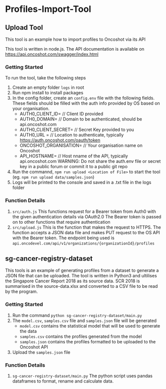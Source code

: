 # Profiles-Import-Tool

## Upload Tool
This tool is an example how to import profiles to Oncoshot via its API

This tool is written in node.js. The API documentation is available on https://api.oncoshot.com/swagger/index.html

### Getting Started

To run the tool, take the following steps
1. Create an empty folder `logs` in root
2. Run npm install to install packages
3. In the config folder, create an `config.env` file with the following fields. These fields should be filled with the auth info provided by OS based on your organisation.
    * AUTH0_CLIENT_ID= // Client ID provided
    * AUTH0_DOMAIN= // Domain to be authenticated, should be api.oncoshot.com
    * AUTH0_CLIENT_SECRET= // Secret Key provided to you
    * AUTH0_URL = // Location to authenticate, typically https://auth.oncoshot.com/oauth/token
    * ONCOSHOT_ORGANISATION= // Your organisation name on Oncoshot
    * API_HOSTNAME= // Host nname of the API, typically api.oncoshot.com
WARNING: Do not share the auth.env file or secret key in a public forum or commit it to a public git repo
4. Run the commannd, `npm run upload <Location of File>` to start the tool (eg. `npm run upload data/samples.json`)
5. Logs will be printed to the console and saved in a .txt file in the logs folder

### Function Details
1. `src/auth.js`
    This functions request for a Bearer token from Auth0 with the given authentication details via OAuth2.0
    The Bearer token is passed on to other functions that require authentication
2. `src/upload.js`
    This is the function that makes the request to HTTPS.
    The function accepts a JSON data file and makes PUT request to the OS API with the Bearer token.
    The endpoint being used is `api.oncodevel.com/api/v1/organizations/{organizationId}/profiles`

## sg-cancer-registry-dataset
This tools is an example of generating profiles from a dataset to generate a JSON file that can be uploaded.
The tool is written in Python3 and ultilises the Singapore Cancer Report 2018 as its source data.
SCR 2018 is summarised in the source-data.xlsx and converted to a CSV file to be read by the program.

### Getting Started
1. Run the command `python sg-cancer-registry-dataset/main.py`
2. The `model.csv`, `samples.csv` file and `samples.json` file will be generated
    * `model.csv` contains the statistical model that will be used to generate the data
    * `samples.csv` contains the profiles generated from the model
    * `samples.json` contains the profiles formatted to be uploaded to the Oncoshot API
3. Upload the `samples.json` file

### Function Details
1. `sg-cancer-registry-dataset/main.py`
The python script uses pandas dataframes to format, rename and calculate data.